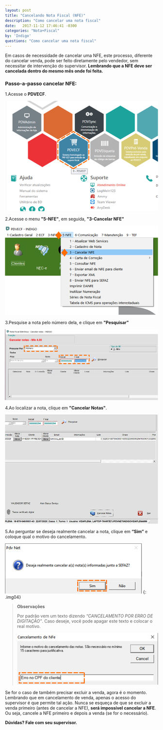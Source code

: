 ```yaml
---
layout: post
title: "Cancelando Nota Fiscal (NFE)"
description: "Como cancelar uma nota fiscal"
date:   2017-11-12 17:46:41 -0300
categories: "Nota+Fiscal"
by: 'Indigo'
questions: "Como cancelar uma nota fiscal"
---
```


Em casos de necessidade de cancelar uma NFE, este processo, diferente do cancelar venda, pode ser feito diretamente pelo vendedor, sem necessitar de intervenção do supervisor. **Lembrando que a NFE deve ser cancelada dentro do mesmo mês onde foi feita.**

### Passo-a-passo cancelar NFE:

1.Acesse o **PDVECF**.

  ![](../../assets/img/notasfiscais/-03/01.png)

2.Acesse o menu **"5-NFE"**, em seguida, **"3-Cancelar NFE"**

  ![](../../assets/img/notasfiscais/-03/02.png)

3.Pesquise a nota pelo número dela, e clique em **"Pesquisar"**

  ![](../../assets/img/notasfiscais/-03/03.gif)

4.Ao localizar a nota, clique em **"Cancelar Notas"**.

  ![](../../assets/img/notasfiscais/-03/04.gif)

5.Ao perguntar se deseja realmente cancelar a nota, clique em **“Sim”** e coloque qual o motivo do cancelamento.

  ![](../../assets/img/notasfiscais/-03/05.png)
  {: .img04}
  >
  >**Observações**
  >
  >Por padrão vem um texto dizendo *“CANCELAMENTO POR ERRO DE DIGITAÇÃO”*. Caso deseje, você pode apagar este texto e colocar o real motivo.
  >
  >![](../../assets/img/notasfiscais/-03/06.png)
  >

Se for o caso de também precisar excluir a venda, agora é o momento.
Lembrando que em cancelamento de venda, apenas o acesso do supervisor é que permite tal ação.
Nunca se esqueça de que se excluir a venda primeiro (antes de cancelar a NFE), **será impossível cancelar a NFE**.
Ou seja, cancele a NFE primeiro e depois a venda (se for o necessário).

**Dúvidas? Fale com seu supervisor.**
